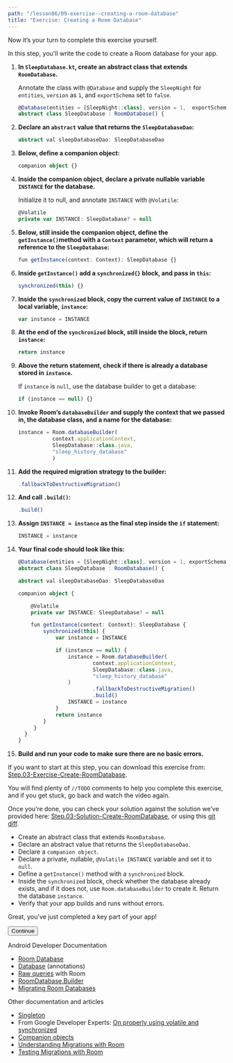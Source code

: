 ```yaml
---
path: "/lesson06/09-exercise--creating-a-room-database"
title: "Exercise: Creating a Room Database"
---
```


<youtube id="DTD76rEQE6Y"></youtube>

<p>Now it’s your turn to complete this exercise yourself.</p>
<p>In this step, you'll write the code to create a Room database for your app. </p>
<ol>
<li><p><strong>In <code>SleepDatabase.kt</code>, create an abstract class that extends <code>RoomDatabase</code>.</strong></p>
<p>Annotate the class with <code>@Database</code> and supply the <code>SleepNight</code> for <code>entities</code>, <code>version</code> as <code>1</code>, and <code>exportSchema</code> set to <code>false</code>.</p>

```ts
@Database(entities = [SleepNight::class], version = 1,  exportSchema = false)
abstract class SleepDatabase : RoomDatabase() {
```

</li>
<li><p><strong>Declare an <code>abstract</code> value that returns the <code>SleepDatabaseDao</code>:</strong></p>

```ts
abstract val sleepDatabaseDao: SleepDatabaseDao
```

</li>
<li><p><strong>Below, define a companion object:</strong></p>

```ts
companion object {}
```

</li>
<li><p><strong>Inside the companion object, declare a private nullable variable <code>INSTANCE</code> for the database.</strong></p>
<p>Initialize it to null, and annotate <code>INSTANCE</code> with <code>@Volatile</code>:</p>

```ts
@Volatile
private var INSTANCE: SleepDatabase? = null
```

</li>
<li><p><strong>Below, still inside the companion object, define the <code>getInstance()</code>method with a <code>Context</code> parameter, which will return a reference to the <code>SleepDatabase</code>:</strong></p>

```ts
fun getInstance(context: Context): SleepDatabase {}
```

</li>
<li><p><strong>Inside <code>getInstance()</code> add a <code>synchronized{}</code> block, and pass in <code>this</code>:</strong></p>

```ts
synchronized(this) {}
```

</li>
<li><p><strong>Inside the <code>synchronized</code> block, copy the current value of <code>INSTANCE</code> to a local variable, <code>instance</code>:</strong></p>

```ts
var instance = INSTANCE
```

</li>
<li><p><strong>At the end of the <code>synchronized</code> block, still inside the block, return <code>instance</code>:</strong></p>

```ts
return instance
```

</li>
<li><p><strong>Above the return statement, check if there is already a database stored in <code>instance</code>.</strong></p>
<p>If <code>instance</code> is <code>null</code>, use the database builder to get a database:</p>

```ts
if (instance == null) {}
```

</li>
<li><p><strong>Invoke Room’s <code>databaseBuilder</code> and supply the context that we passed in, the database class, and a name for the database:</strong></p>

```ts
instance = Room.databaseBuilder(
           context.applicationContext,
           SleepDatabase::class.java,
           "sleep_history_database"
           )
```

</li>
<li><p><strong>Add the required migration strategy to the builder:</strong></p>

```ts
.fallbackToDestructiveMigration()
```

</li>
<li><p><strong>And call <code>.build()</code>:</strong></p>

```ts
.build()
```

</li>
<li><p><strong>Assign <code>INSTANCE = instance</code> as the final step inside the <code>if</code> statement:</strong></p>

```ts
INSTANCE = instance
```

</li>
<li><p><strong>Your final code should look like this:</strong></p>

```ts
@Database(entities = [SleepNight::class], version = 1, exportSchema = false)
abstract class SleepDatabase : RoomDatabase() {

abstract val sleepDatabaseDao: SleepDatabaseDao

companion object {

    @Volatile
    private var INSTANCE: SleepDatabase? = null

    fun getInstance(context: Context): SleepDatabase {
        synchronized(this) {
            var instance = INSTANCE

            if (instance == null) {
                instance = Room.databaseBuilder(
                        context.applicationContext,
                        SleepDatabase::class.java,
                        "sleep_history_database"
                )
                        .fallbackToDestructiveMigration()
                        .build()
                INSTANCE = instance
            }
            return instance
        }
     }
  }
}
```

</li>
<li><p><strong>Build and run your code to make sure there are no basic errors.</strong></p>
</li>
</ol>
<p>If you want to start at this step, you can download this exercise from: <a target="_blank" href="https://github.com/udacity/andfun-kotlin-sleep-tracker/archive/Step.03-Exercise-Create-RoomDatabase.zip">Step.03-Exercise-Create-RoomDatabase</a>.</p>
<p>You will find plenty of <code>//TODO</code> comments to help you complete this exercise, and if you get stuck, go back and watch the video again.</p>
<p>Once you’re done, you can check your solution against the solution we’ve provided here: <a target="_blank" href="https://github.com/udacity/andfun-kotlin-sleep-tracker/tree/Step.03-Solution-Create-RoomDatabase">Step.03-Solution-Create-RoomDatabase</a>, or using this <a target="_blank" href="https://github.com/udacity/andfun-kotlin-sleep-tracker/compare/Step.03-Exercise-Create-RoomDatabase...Step.03-Solution-Create-RoomDatabase">git diff</a>.</p>

<text-box variant='learningObjectives' name='Complete these tasks to create the Room database.'>

- Create an abstract class that extends <code>RoomDatabase</code>.
- Declare an abstract value that returns the <code>SleepDatabaseDao</code>.
- Declare a <code>companion object</code>.
- Declare a private, nullable, <code>@Volatile INSTANCE</code> variable and set it to <code>null</code>.
- Define a <code>getInstance()</code> method with a <code>synchronized</code> block.
- Inside the <code>synchronized</code> block, check whether the database already exists, and if it does not, use <code>Room.databaseBuilder</code> to create it. Return the database <code>instance</code>.
- Verify that your app builds and runs without errors.

</text-box>

<p>Great, you've just completed a key part of your app!</p>
<button>Continue</button>

<p>Android Developer Documentation</p>
<ul>
<li><a target="_blank" href="https://developer.android.com/reference/android/arch/persistence/room/RoomDatabase">Room Database</a></li>
<li><a target="_blank" href="https://developer.android.com/reference/android/arch/persistence/room/Database">Database</a> (annotations)</li>
<li><a target="_blank" you="" can="" use="" href="https://developer.android.com/reference/android/arch/persistence/room/RawQuery">Raw queries</a> with Room</li>
<li><a target="_blank" href="https://developer.android.com/reference/android/arch/persistence/room/RoomDatabase.Builder">RoomDatabase.Builder</a></li>
<li><a target="_blank" href="https://developer.android.com/training/data-storage/room/migrating-db-versions">Migrating Room Databases</a></li>
</ul>
<p>Other documentation and articles</p>
<ul>
<li><a target="_blank" href="https://en.wikipedia.org/wiki/Singleton_pattern">Singleton</a></li>
<li>From Google Developer Experts: <a target="_blank" href="https://developer.android.com/jetpack/docs/guide#separation-of-concerns"> On properly using volatile and synchronized</a></li>
<li><a target="_blank" href="https://kotlinlang.org/docs/reference/object-declarations.html#Companion-Objects">Companion objects</a></li>
<li><a target="_blank" href="https://medium.com/androiddevelopers/understanding-migrations-with-room-f01e04b07929">Understanding Migrations with Room</a></li>
<li><a target="_blank" href="https://medium.com/androiddevelopers/testing-room-migrations-be93cdb0d975">Testing Migrations with Room</a></li>
</ul>
